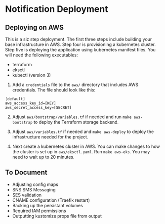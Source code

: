 # Notification Deployment

## Deploying on AWS

This is a siz step deployment. The first three steps include building your base infrastructure in AWS. Step four is provisioning a kubernetes cluster. Step five is deploying the application using kubernetes manifest files. You will need the following executables:

- terraform
- eksctl
- kubectl (version 3)

1. Add a `credentials` file to the `aws/` directory that includes AWS credentials. The file should look like this:

```
[default]
aws_access_key_id=[KEY]
aws_secret_access_key=[SECRET]
```

2. Adjust `aws/bootstrap/variables.tf` if needed and run `make aws-bootstrap` to deploy the Terraform storage backend.

3. Adjust `aws/variables.tf` if needed and `make aws-deploy` to deploy the infrastructure needed for the project.

4. Next create a kubernetes cluster in AWS. You can make changes to how the cluster is set up in `aws/eksctl.yaml`.  Run `make aws-eks`. You may need to wait up to 20 minutes.

## To Document

- Adjusting config maps
- SNS SMS Messaging
- SES validation
- CNAME configuration (Traefik restart)
- Backing up the persistant volumes
- Required IAM permissions
- Outputting kustomize props file from output
